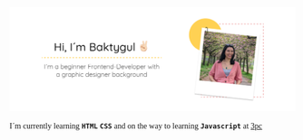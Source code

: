 ![Hi!](hi.png)

<span style="font-family:NotoSansMono-VariableFont">I´m currently learning **`HTML`** **`CSS`** and on the way to learning **`Javascript`** at [3pc](https://3pc.de/) 🏢</span>

<!--
**MBaktygul/MBaktygul** is a ✨ _special_ ✨ repository because its `README.md` (this file) appears on your GitHub profile.

Here are some ideas to get you started:

- 🔭 I’m currently working on ...
- 🌱 I’m currently learning ...
- 👯 I’m looking to collaborate on ...
- 🤔 I’m looking for help with ...
- 💬 Ask me about ...
- 📫 How to reach me: ...
- 😄 Pronouns: ...
- ⚡ Fun fact: ...
-->
